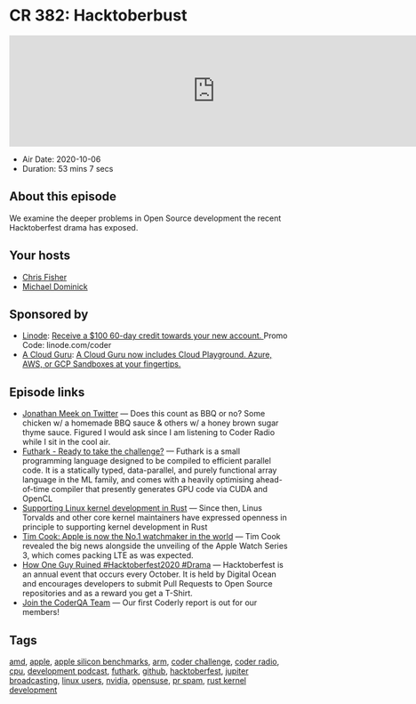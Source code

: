 # CR 382: Hacktoberbust

<iframe src="https://player.fireside.fm/v2/MLf2ZzhC+Qz9GVk_n?theme=dark" width="740" height="200" frameborder="0" scrolling="no"></iframe>

* Air Date: 2020-10-06
* Duration: 53 mins 7 secs

## About this episode

We examine the deeper problems in Open Source development the recent Hacktoberfest drama has exposed.

## Your hosts
* [Chris Fisher](https://coder.show/hosts/chrislas)
* [Michael Dominick](https://coder.show/hosts/michael)

## Sponsored by

  * [Linode](https://linode.com/coder): [Receive a $100 60-day credit towards your new account. ](https://linode.com/coder) Promo Code: linode.com/coder
  * [A Cloud Guru](https://acloudguru.com): [A Cloud Guru now includes Cloud Playground. Azure, AWS, or GCP Sandboxes at your fingertips.](https://acloudguru.com)



## Episode links

  * [Jonathan Meek on Twitter](https://twitter.com/ehawk61/status/1312885223571496962 "Jonathan Meek on Twitter") — Does this count as BBQ or no? Some chicken w/ a homemade BBQ sauce & others w/ a honey brown sugar thyme sauce. Figured I would ask since I am listening to Coder Radio while I sit in the cool air. 
  * [Futhark - Ready to take the challenge?](https://futhark-lang.org/ "Futhark - Ready to take the challenge?") — Futhark is a small programming language designed to be compiled to efficient parallel code. It is a statically typed, data-parallel, and purely functional array language in the ML family, and comes with a heavily optimising ahead-of-time compiler that presently generates GPU code via CUDA and OpenCL
  * [Supporting Linux kernel development in Rust](https://lwn.net/Articles/829858/ "Supporting Linux kernel development in Rust") — Since then, Linus Torvalds and other core kernel maintainers have expressed openness in principle to supporting kernel development in Rust
  * [Tim Cook: Apple is now the No.1 watchmaker in the world](https://www.wareable.com/apple/watch-sales-rolex-tim-cook-556 "Tim Cook: Apple is now the No.1 watchmaker in the world") — Tim Cook revealed the big news alongside the unveiling of the Apple Watch Series 3, which comes packing LTE as was expected.
  * [How One Guy Ruined #Hacktoberfest2020 #Drama](https://joel.net/how-one-guy-ruined-hacktoberfest2020-drama "How One Guy Ruined #Hacktoberfest2020 #Drama") — Hacktoberfest is an annual event that occurs every October. It is held by Digital Ocean and encourages developers to submit Pull Requests to Open Source repositories and as a reward you get a T-Shirt.
  * [Join the CoderQA Team](https://jupitersignal.memberful.com/checkout?plan=53334 "Join the CoderQA Team") — Our first Coderly report is out for our members!



## Tags

[amd](https://coder.show/tags/amd), [apple](https://coder.show/tags/apple), [apple silicon benchmarks](https://coder.show/tags/apple%20silicon%20benchmarks), [arm](https://coder.show/tags/arm), [coder challenge](https://coder.show/tags/coder%20challenge), [coder radio](https://coder.show/tags/coder%20radio), [cpu](https://coder.show/tags/cpu), [development podcast](https://coder.show/tags/development%20podcast), [futhark](https://coder.show/tags/futhark), [github](https://coder.show/tags/github), [hacktoberfest](https://coder.show/tags/hacktoberfest), [jupiter broadcasting](https://coder.show/tags/jupiter%20broadcasting), [linux users](https://coder.show/tags/linux%20users), [nvidia](https://coder.show/tags/nvidia), [opensuse](https://coder.show/tags/opensuse), [pr spam](https://coder.show/tags/pr%20spam), [rust kernel development](https://coder.show/tags/rust%20kernel%20development)